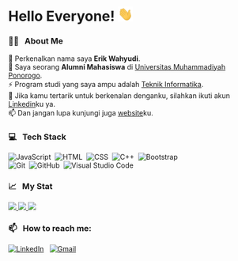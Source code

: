 # Hello Everyone! <img width="30px" src="https://github.com/SatYu26/SatYu26/raw/master/Assets/Hi.gif" />

### 👩‍💻 &nbsp; About Me

🔭 Perkenalkan nama saya **Erik Wahyudi**.  
🌱 Saya seorang **Alumni Mahasiswa** di [Universitas Muhammadiyah Ponorogo](https://umpo.ac.id/).  
⚡ Program studi yang saya ampu adalah [Teknik Informatika](http://ti.umpo.ac.id/).  
💬 Jika kamu tertarik untuk berkenalan denganku, silahkan ikuti akun [Linkedin](https://www.linkedin.com/in/erik-wahyudi-7a516b1b8/)ku ya.  
📫 Dan jangan lupa kunjungi juga [website](https://kassandra.my.id/)ku.

### 💻 &nbsp; Tech Stack

![JavaScript](https://img.shields.io/badge/-JavaScript-05122A?style=flat&logo=javascript)&nbsp;
![HTML](https://img.shields.io/badge/-HTML-05122A?style=flat&logo=HTML5)&nbsp;
![CSS](https://img.shields.io/badge/-CSS-05122A?style=flat&logo=CSS3&logoColor=1572B6)&nbsp;
![C++](https://img.shields.io/badge/-C++-05122A?style=flat&logo=C%2B%2B&logoColor=00599C)&nbsp;
![Bootstrap](https://img.shields.io/badge/-Bootstrap-05122A?style=flat&logo=bootstrap&logoColor=563D7C)\
![Git](https://img.shields.io/badge/-Git-05122A?style=flat&logo=git)&nbsp;
![GitHub](https://img.shields.io/badge/-GitHub-05122A?style=flat&logo=github)&nbsp;
![Visual Studio Code](https://img.shields.io/badge/-Visual%20Studio%20Code-05122A?style=flat&logo=visual-studio-code&logoColor=007ACC)&nbsp;

### 📈 &nbsp; My Stat
<p>
<a href="https://github.com/ErickWahyudy">
  <img height="180em" src="https://github-readme-stats.vercel.app/api?username=ErickWahyudy&show_icons=true&theme=radical" />
  <img height="180em" src="https://github-readme-stats-eight-theta.vercel.app/api/top-langs/?username=ErickWahyudy&theme=radical&layout=compact&exclude_lang=java+r" />
  <img height="180em" src="https://github-readme-streak-stats.herokuapp.com/?user=ErickWahyudy&theme=radical&border=141E61" />
</a>
</p>

### 📫 &nbsp; How to reach me:

<a href="https://www.linkedin.com/in/erik-wahyudi-7a516b1b8/"><img alt="LinkedIn" src="https://img.shields.io/badge/linkedin%20-%230077B5.svg?&style=flat&logo=linkedin&logoColor=white"/></a> &nbsp;
<a href="mailto:erickwahyudy@gmail.com"><img alt="Gmail" src="https://img.shields.io/badge/Gmail-D14836?style=flat&logo=gmail&logoColor=white" /></a> &nbsp;